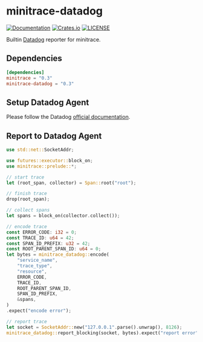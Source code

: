 # minitrace-datadog

[![Documentation](https://docs.rs/minitrace-datadog/badge.svg)](https://docs.rs/minitrace-datadog/)
[![Crates.io](https://img.shields.io/crates/v/minitrace-datadog.svg)](https://crates.io/crates/minitrace-datadog)
[![LICENSE](https://img.shields.io/github/license/tikv/minitrace-rust.svg)](https://github.com/tikv/minitrace-rust/blob/master/LICENSE)

Builtin [Datadog](https://docs.datadoghq.com/tracing/) reporter for minitrace.

## Dependencies

```toml
[dependencies]
minitrace = "0.3"
minitrace-datadog = "0.3"
```

## Setup Datadog Agent

Please follow the Datadog [official documentation](https://docs.datadoghq.com/getting_started/tracing/#datadog-agent).

## Report to Datadog Agent

```rust
use std::net::SocketAddr;

use futures::executor::block_on;
use minitrace::prelude::*;

// start trace
let (root_span, collector) = Span::root("root");

// finish trace
drop(root_span);

// collect spans
let spans = block_on(collector.collect());

// encode trace
const ERROR_CODE: i32 = 0;
const TRACE_ID: u64 = 42;
const SPAN_ID_PREFIX: u32 = 42;
const ROOT_PARENT_SPAN_ID: u64 = 0;
let bytes = minitrace_datadog::encode(
    "service_name",
    "trace_type",
    "resource",
    ERROR_CODE,
    TRACE_ID,
    ROOT_PARENT_SPAN_ID,
    SPAN_ID_PREFIX,
    &spans,
)
.expect("encode error");

// report trace
let socket = SocketAddr::new("127.0.0.1".parse().unwrap(), 8126);
minitrace_datadog::report_blocking(socket, bytes).expect("report error");
```

